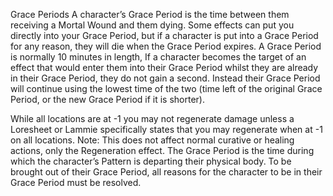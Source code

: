 Grace Periods A character’s Grace Period is the time between them receiving a Mortal Wound and them dying. Some effects can put you directly into your Grace Period, but if a character is put into a Grace Period for any reason, they will die when the Grace Period expires. A Grace Period is normally 10 minutes in length, If a character becomes the target of an effect that would enter them into their Grace Period whilst they are already in their Grace Period, they do not gain a second. Instead their Grace Period will continue using the lowest time of the two (time left of the original Grace Period, or the new Grace Period if it is shorter).

While all locations are at -1 you may not regenerate damage unless a Loresheet or Lammie specifically states that you may regenerate when at -1 on all locations. Note: This does not affect normal curative or healing actions, only the Regeneration effect. The Grace Period is the time during which the character’s Pattern is departing their physical body. To be brought out of their Grace Period, all reasons for the character to be in their Grace Period must be resolved.